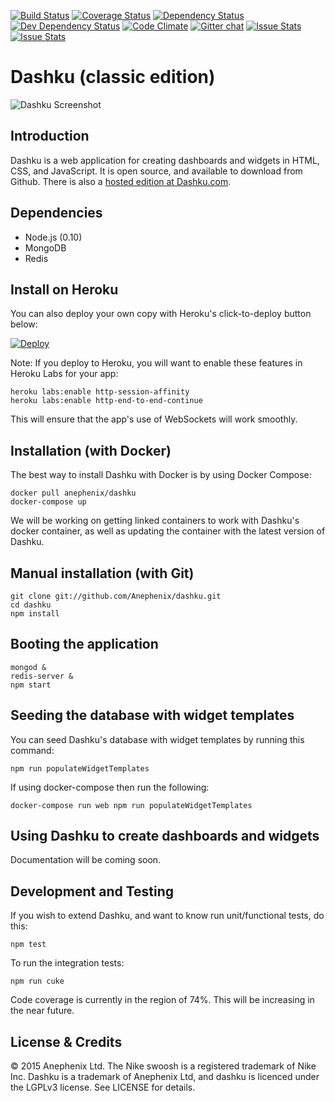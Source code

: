 [![Build Status](https://travis-ci.org/dashku/dashku.svg)](https://travis-ci.org/dashku/dashku)
[![Coverage Status](https://coveralls.io/repos/dashku/dashku/badge.svg?branch=master)](https://coveralls.io/r/dashku/dashku?branch=master)
[![Dependency Status](https://david-dm.org/dashku/dashku.svg)](https://david-dm.org/dashku/dashku)
[![Dev Dependency Status](https://david-dm.org/dashku/dashku/dev-status.svg)](https://david-dm.org/dashku/dashku#info=devDependencies)
[![Code Climate](https://codeclimate.com/github/dashku/dashku.svg)](https://codeclimate.com/github/dashku/dashku)
[![Gitter chat](https://badges.gitter.im/dashku/dashku.svg)](https://gitter.im/dashku/dashku)
[![Issue Stats](http://issuestats.com/github/dashku/dashku/badge/pr)](http://issuestats.com/github/dashku/dashku)
[![Issue Stats](http://issuestats.com/github/dashku/dashku/badge/issue)](http://issuestats.com/github/dashku/dashku)

Dashku (classic edition)
===

![Dashku Screenshot](https://raw.github.com/dashku/dashku/master/dashku-screenshot.png)

Introduction
---

Dashku is a web application for creating dashboards and widgets in HTML, CSS, and JavaScript. It is open source, and available to download from Github. There is also a [hosted edition at Dashku.com](https://dashku.com).

Dependencies
---

- Node.js (0.10)
- MongoDB
- Redis

Install on Heroku
---

You can also deploy your own copy with Heroku's click-to-deploy button below:

[![Deploy](https://www.herokucdn.com/deploy/button.svg)](https://www.heroku.com/deploy/?template=https://github.com/anephenix/dashku)

Note: If you deploy to Heroku, you will want to enable these features in Heroku Labs for your app:
    
    heroku labs:enable http-session-affinity
    heroku labs:enable http-end-to-end-continue

This will ensure that the app's use of WebSockets will work smoothly.

Installation (with Docker)
---

The best way to install Dashku with Docker is by using Docker Compose:

    docker pull anephenix/dashku
    docker-compose up

We will be working on getting linked containers to work with Dashku's docker container, as well as updating the container with the latest version of Dashku.

Manual installation (with Git)
---

    git clone git://github.com/Anephenix/dashku.git
    cd dashku
    npm install

Booting the application
---

    mongod &
    redis-server &
    npm start

Seeding the database with widget templates
---

You can seed Dashku's database with widget templates by running this command:

    npm run populateWidgetTemplates

If using docker-compose then run the following:

    docker-compose run web npm run populateWidgetTemplates

Using Dashku to create dashboards and widgets
---

Documentation will be coming soon.

Development and Testing
---

If you wish to extend Dashku, and want to know run unit/functional tests, do this:

    npm test

To run the integration tests:

    npm run cuke

Code coverage is currently in the region of 74%. This will be increasing in the near future.

License & Credits
---

&copy; 2015 Anephenix Ltd. The Nike swoosh is a registered trademark of Nike Inc. Dashku is a trademark of Anephenix Ltd, and dashku is licenced under the LGPLv3 license. See LICENSE for details.
